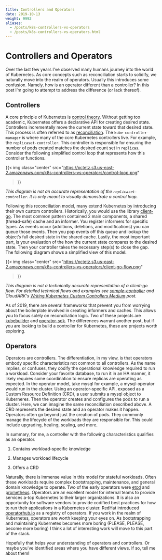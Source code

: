 ```yaml
---
title: Controllers and Operators
date: 2019-10-13
weight: 9992
aliases:
  - /posts/k8s-controllers-vs-operators
  - /posts/k8s-controllers-vs-operators.html
---
```


# Controllers and Operators

Over the last few years I’ve observed many humans journey into the world of
Kubernetes. As core concepts such as reconciliation starts to solidify, we
naturally move into the realm of operators. Usually this introduces some
confusion. Namely, how is an operator different than a controller? In this post
I’m going to attempt to address the difference (or lack thereof).

## Controllers

A core principle of Kubernetes is [ control
theory](https://en.m.wikipedia.org/wiki/Control_theory). Without getting too
academic, Kubernetes offers a declarative API for creating desired state.
Controllers incrementally move the current state toward that desired state. This
process is often referred to as [
reconciliation](https://hackernoon.com/level-triggering-and-reconciliation-in-kubernetes-1f17fe30333d).
The `kube-controller-manager` is where many of the core Kubernetes controllers
live. For example, the `replicaset-controller`. This controller is responsible
for ensuring the number of pods created matches the desired count set in
`replicas`. Consider the following simplified control loop that represents how
this controller functions.


{{< img class="center"
src="https://octetz.s3.us-east-2.amazonaws.com/k8s-controllers-vs-operators/control-loop.png"
>}}

_This diagram is not an accurate representation of the `replicaset-controller`.
It is only meant to visually demonstrate a control loop._

      

Following this reconciliation model, many extend Kubernetes by introducing their
own custom controllers. Historically, you would use the library [
client-go](https://github.com/kubernetes/client-go). The most common pattern
contained 2 main components, a shared (thread-safe) cache and an informer. You
register informers for specific types. As events occur (additions, deletions,
and modifications) you can queue those events. Then you pop events off this
queue and lookup the object’s full desired state in the shared cache. Lastly,
the most important part, is your evaluation of the how the current state
compares to the desired state. Then your controller takes the necessary step(s)
to close the gap. The following diagram shows a simplified view of this model.


{{< img class="center"
src="https://octetz.s3.us-east-2.amazonaws.com/k8s-controllers-vs-operators/client-go-flow.png"
>}}


_This diagram is not a technically accurate representation of a client-go flow.
For detailed technical flows and examples see
[sample-controller](https://github.com/kubernetes/sample-controller) and
CloudARK's [ Writing Kubernetes Custom Controllers
Medium](https://medium.com/@cloudark/kubernetes-custom-controllers-b6c7d0668fdf)
post._

        

As of 2019, there are several frameworks that prevent you from worrying about
the boilerplate involved in creating informers and caches. This allows you to
focus solely on reconciliation logic. Two of these projects are
[kubebuilder](https://github.com/kubernetes-sigs/kubebuilder) and
[operator-sdk](https://github.com/operator-framework/operator-sdk). The
differences warrant another post, but if you are looking to build a controller
for Kubernetes, these are projects worth exploring.

         

## Operators

Operators are controllers. The differentiation, in my view, is that operators
embody specific characteristics not common to all controllers. As the name
implies, or confuses, they codify the operational knowledge required to run a
workload. Consider your favorite database, to run it in an HA manner, it likely
requires some coordination to ensure replicas are operating as expected. In the
operator model, take mysql for example, a mysql-operator would run in the
cluster. Using an operator-specific API, exposed as a Custom Resource Definition
(CRD), a user submits a mysql object to Kuberneres. Then the operator creates
and configures the pods to run a cluster. Here, we can imagine the same
reconciliation described above. A CRD represents the desired state and an
operator makes it happen. Operators often go beyond just the creation of pods.
They commonly manage the lifecycle of the workloads they are responsible for.
This could include upgrading, healing, scaling, and more.

          

In summary, for me, a controller with the following characteristics qualifies as
an operator.

1. Contains workload-specific knowledge

2. Manages workload lifecycle

3. Offers a CRD


Naturally, there is immense value in this model for stateful workloads. Often
these workloads require complex bootstrapping, maintenance, and general domain
knowledge to operate. Two of the early operators were
[etcd](https://github.com/coreos/etcd-operator) and
[prometheus](https://github.com/coreos/prometheus-operator). Operators are an
excellent model for internal teams to provide services a-top Kubernetes to their
larger organizations. It is also an opportunity for software vendors to provide
codified best practices for how to run their applications in a Kubernetes
cluster. RedHat introduced [operatorhub.io](https://operatorhub.io/) as a
registry of operators. If you work in the realm of Kubernetes, operators are
worth keeping your eyes on. As bootstrapping and maintaining Kubernetes becomes
more boring (PLEASE, PLEASE, become more boring) I think a lot of interesting
work will move to this part of the stack.

Hopefully that helps your understanding of operators and controllers. Or maybe
you've identified areas where you have different views. If so, tell me about
them!
